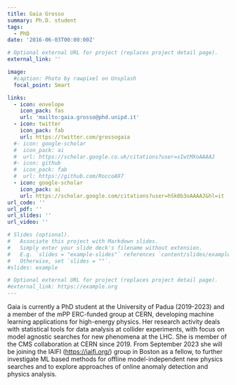```yaml
--- 
title: Gaia Grosso
summary: Ph.D. student
tags:
  - PhD
date: '2016-06-03T00:00:00Z'

# Optional external URL for project (replaces project detail page).
external_link: ''

image:
  #caption: Photo by rawpixel on Unsplash
  focal_point: Smart

links:
  - icon: envelope
    icon_pack: fas
    url: 'mailto:gaia.grosso@phd.unipd.it'
  - icon: twitter
    icon_pack: fab
    url: https://twitter.com/grossogaia
  #- icon: google-scholar
  #  icon_pack: ai
  #  url: https://scholar.google.co.uk/citations?user=sIwtMXoAAAAJ
  #- icon: github
  #  icon_pack: fab
  #  url: https://github.com/RoccoA97
  - icon: google-scholar
    icon_pack: ai
    url: https://scholar.google.com/citations?user=hSk0b3oAAAAJ&hl=it
url_code: ''
url_pdf: ''
url_slides: ''
url_video: ''

# Slides (optional).
#   Associate this project with Markdown slides.
#   Simply enter your slide deck's filename without extension.
#   E.g. `slides = "example-slides"` references `content/slides/example-slides.md`.
#   Otherwise, set `slides = ""`.
#slides: example

# Optional external URL for project (replaces project detail page).
#external_link: https://example.org
---
```


Gaia is currently a PhD student at the University of Padua (2019-2023) and a member of the mPP ERC-funded group at CERN, developing machine learning applications for high-energy physics. Her research activity deals with statistical tools for data analysis at collider experiments, with focus on model agnostic searches for new phenomena at the LHC. She is member of the CMS collaboration at CERN since 2019. From September 2023 she will be joining the IAIFI (https://iaifi.org/) group in Boston as a fellow, to further investigate ML based methods for offline model-independent new physics searches and to explore approaches of online anomaly detection and physics analysis.
